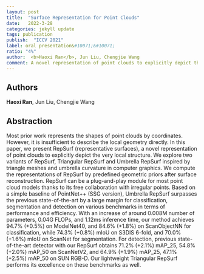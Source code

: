 ```yaml
---
layout: post
title:  "Surface Representation for Point Clouds"
date:   2022-3-28
categories: jekyll update
tags: publication
publish:  "ICCV 2021"
label: oral presentation&#10071;&#10071;
ratio: "4%"
author:  <b>Haoxi Ran</b>, Jun Liu, Chengjie Wang
comment: A novel representation of point clouds to explicitly depict the very local structure, including Triangular RepSurf and Umbrella RepSurf inspired by triangle meshes and umbrella curvature in computer graphics.
---
```


## Authors
**Haoxi Ran**, Jun Liu, Chengjie Wang

## Abstraction
Most prior work represents the shapes of point clouds by coordinates. However, it is insufficient to describe the local geometry directly. 
In this paper, we present RepSurf (representative surfaces), a novel representation of point clouds to explicitly depict the very local structure.
We explore two variants of RepSurf, Triangular RepSurf and Umbrella RepSurf inspired by triangle meshes and umbrella curvature in computer graphics. 
We compute the representations of RepSurf by predefined geometric priors after surface reconstruction. 
RepSurf can be a plug-and-play module for most point cloud models thanks to its free collaboration with irregular points. 
Based on a simple baseline of PointNet++ (SSG version), Umbrella RepSurf surpasses the previous state-of-the-art by a large margin for classification, segmentation and detection on various benchmarks in terms of performance and efficiency. 
With an increase of around 0.008M number of parameters, 0.04G FLOPs, and 1.12ms inference time, our method achieves 94.7% (+0.5%) on ModelNet40, and 84.6% (+1.8%) on ScanObjectNN for classification, while 74.3% (+0.8%) mIoU on S3DIS 6-fold, and 70.0% (+1.6%) mIoU on ScanNet for segmentation. 
For detection, previous state-of-the-art detector with our RepSurf obtains 71.2% (+2.1%) mAP_25, 54.8% (+2.0%) mAP_50 on ScanNetV2, and 64.9% (+1.9%) mAP_25, 47.1% (+2.5%) mAP_50 on SUN RGB-D. 
Our lightweight Triangular RepSurf performs its excellence on these benchmarks as well.